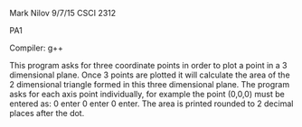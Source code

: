 Mark Nilov
9/7/15
CSCI 2312

PA1

Compiler: g++

This program asks for three coordinate points in order to plot a point in a 3 dimensional plane.
Once 3 points are plotted it will calculate the area of the 2 dimensional triangle formed in this
three dimensional plane.
The program asks for each axis point individually, for example the point (0,0,0)
must be entered as: 0 enter 0 enter 0 enter.
The area is printed rounded to 2 decimal places after the dot.

